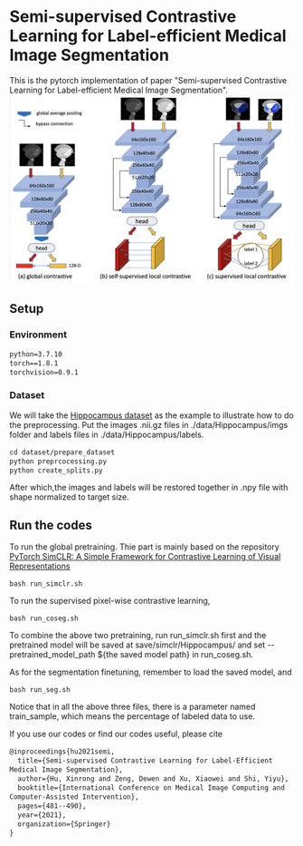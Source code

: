 # Semi-supervised Contrastive Learning for Label-efficient Medical Image Segmentation
This is the pytorch implementation of paper "Semi-supervised Contrastive Learning for 
Label-efficient Medical Image Segmentation".
![workflow of our methods](./workflow.png)

## Setup
### Environment
```
python=3.7.10
torch==1.8.1
torchvision=0.9.1
```
### Dataset
We will take the [Hippocampus dataset](https://drive.google.com/file/d/1RzPB1_bqzQhlWvU-YGvZzhx2omcDh38C/view?usp=sharing)
 as the example to illustrate how 
to do the preprocessing. Put the images .nii.gz files in ./data/Hippocampus/imgs folder and labels files in 
./data/Hippocampus/labels.
```
cd dataset/prepare_dataset
python preprcocessing.py
python create_splits.py
```
After which,the images and labels will be restored together in .npy file with shape normalized to target size.

## Run the codes
To run the global pretraining. Thie part is mainly based on the repository [PyTorch SimCLR: A Simple Framework for 
Contrastive Learning of Visual Representations](https://github.com/sthalles/SimCLR/blob/master/README.md)
```
bash run_simclr.sh
```
To run the supervised pixel-wise contrastive learning,
```
bash run_coseg.sh
```
To combine the above two pretraining, run run_simclr.sh first and the pretrained model will be saved at 
save/simclr/Hippocampus/ and set --pretrained_model_path  ${the saved model path} in run_coseg.sh.

As for the segmentation finetuning, remember to load the saved model, and
```
bash run_seg.sh
```

Notice that in all the above three files, there is a parameter named train_sample, which means the percentage of labeled 
data to use. 

If you use our codes or find our codes useful, please cite
```
@inproceedings{hu2021semi,
  title={Semi-supervised Contrastive Learning for Label-Efficient Medical Image Segmentation},
  author={Hu, Xinrong and Zeng, Dewen and Xu, Xiaowei and Shi, Yiyu},
  booktitle={International Conference on Medical Image Computing and Computer-Assisted Intervention},
  pages={481--490},
  year={2021},
  organization={Springer}
}
```
